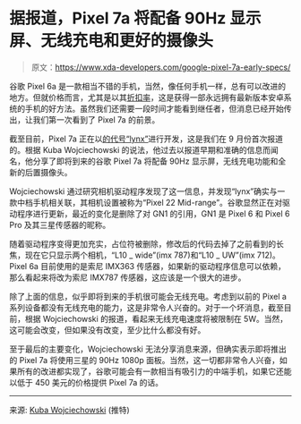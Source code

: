 # 据报道，Pixel 7a 将配备 90Hz 显示屏、无线充电和更好的摄像头

> 原文：<https://www.xda-developers.com/google-pixel-7a-early-specs/>

谷歌 Pixel 6a 是一款相当不错的手机，当然，像任何手机一样，总有可以改进的地方。但就价格而言，尤其是以其[折扣率](https://www.xda-developers.com/best-google-pixel-6a-deals/)，这是获得一部永远拥有最新版本安卓系统的手机的好方法。虽然我们还需要一段时间才能看到继任者，但消息已经开始传出，让我们第一次看到了 Pixel 7a 的前景。

截至目前，Pixel 7a 正在以[的代号“lynx”](https://www.xda-developers.com/felix-lynx-unannounced-devices-android-13-qpr1-beta-1/)进行开发，这是我们在 9 月份首次报道的。根据 Kuba Wojciechowski 的说法，他过去以报道早期和准确的信息而闻名，他分享了即将到来的谷歌 Pixel 7a 将配备 90Hz 显示屏，无线充电功能和全新的后置摄像头。

Wojciechowski 通过研究相机驱动程序发现了这一信息，并发现“lynx”确实与一款中档手机相关联，其相机设置被称为“Pixel 22 Mid-range”。谷歌显然正在对驱动程序进行更新，最近的变化是删除了对 GN1 的引用，GN1 是 Pixel 6 和 Pixel 6 Pro 及其三星传感器的昵称。

随着驱动程序变得更加充实，占位符被删除，修改后的代码去掉了之前看到的长焦，现在它只显示两个相机，“L10 _ wide”(imx 787)和“L10 _ UW”(imx 712)。Pixel 6a 目前使用的是索尼 IMX363 传感器，如果新的驱动程序信息可以依赖，那么看起来将改为索尼 IMX787 传感器，这应该是一个很大的进步。

除了上面的信息，似乎即将到来的手机很可能会无线充电。考虑到以前的 Pixel a 系列设备都没有无线充电的能力，这是非常令人兴奋的。对于一个坏消息，截至目前，根据 Wojciechowski 的报道，看起来无线充电速度将被限制在 5W。当然，这可能会改变，但如果没有改变，至少比什么都没有好。

至于最后的主要变化，Wojciechowski 无法分享消息来源，但确实表示即将推出的 Pixel 7a 将使用三星的 90Hz 1080p 面板。当然，这一切都非常令人兴奋，如果所有的改进都实现了，谷歌可能会有一款相当有吸引力的中端手机，如果它还能以低于 450 美元的价格提供 Pixel 7a 的话。

* * *

来源: [Kuba Wojciechowski](https://twitter.com/Za_Raczke/status/1591176262944706560) (推特)